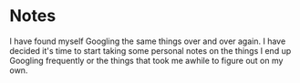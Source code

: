 # Notes

I have found myself Googling the same things over and over again. I have decided it's time to start taking some personal notes on the things I end up Googling frequently or the things that took me awhile to figure out on my own.
